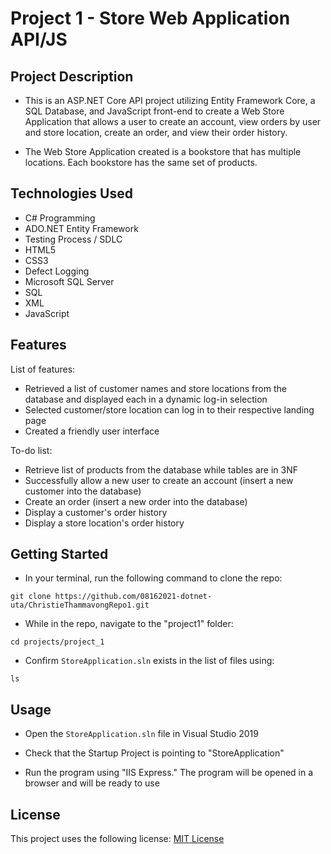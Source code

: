 # Project 1 - Store Web Application API/JS

## Project Description

- This is an ASP.NET Core API project utilizing Entity Framework Core, a SQL Database, and JavaScript front-end to create a Web Store Application that allows a user to create an account, view orders by user and store location, create an order, and view their order history.

- The Web Store Application created is a bookstore that has multiple locations. Each bookstore has the same set of products.

## Technologies Used

- C# Programming
- ADO.NET Entity Framework
- Testing Process / SDLC
- HTML5
- CSS3
- Defect Logging
- Microsoft SQL Server
- SQL
- XML
- JavaScript

## Features

List of features:

- Retrieved a list of customer names and store locations from the database and displayed each in a dynamic log-in selection
- Selected customer/store location can log in to their respective landing page
- Created a friendly user interface

To-do list:

- Retrieve list of products from the database while tables are in 3NF
- Successfully allow a new user to create an account (insert a new customer into the database)
- Create an order (insert a new order into the database)
- Display a customer's order history
- Display a store location's order history

## Getting Started

- In your terminal, run the following command to clone the repo:

```git
git clone https://github.com/08162021-dotnet-uta/ChristieThammavongRepo1.git
```

- While in the repo, navigate to the "project1" folder:

```git
cd projects/project_1
```

- Confirm <code>StoreApplication.sln</code> exists in the list of files using:

```git
ls
```

## Usage

- Open the <code>StoreApplication.sln</code> file in Visual Studio 2019

- Check that the Startup Project is pointing to "StoreApplication"

- Run the program using "IIS Express." The program will be opened in a browser and will be ready to use

## License

This project uses the following license: [MIT License](https://github.com/08162021-dotnet-uta/ChristieThammavongRepo1/blob/main/LICENSE)

